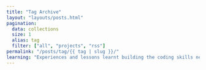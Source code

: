 ```yaml
---
title: "Tag Archive"
layout: "layouts/posts.html"
pagination:
  data: collections
  size: 1
  alias: tag
  filter: ["all", "projects", "rss"]
permalink: "/posts/tag/{{ tag | slug }}/"
learning: "Experiences and lessons learnt building the coding skills needed to switch careers that might be of interest to other people thinking of or doing the same thing."
---
```


